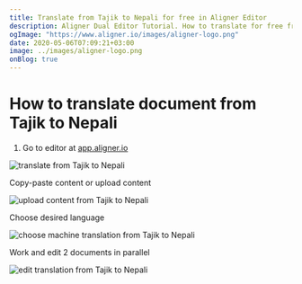 ```yaml
---
title: Translate from Tajik to Nepali for free in Aligner Editor
description: Aligner Dual Editor Tutorial. How to translate for free from Tajik to Nepali. Aligner is multilingual document management platform. 
ogImage: "https://www.aligner.io/images/aligner-logo.png"
date: 2020-05-06T07:09:21+03:00
image: ../images/aligner-logo.png
onBlog: true
---
```


# How to translate document from Tajik to Nepali

1. Go to editor at [app.aligner.io](https://app.aligner.io "Aligner App web page")

![translate from Tajik to Nepali](../aligner-blank-editor.png "translate from Tajik to Nepali")

Copy-paste content or upload content

![upload content from Tajik to Nepali](../aligner-uploaded-document.png "upload content from Tajik to Nepali")

Choose desired language

![choose machine translation from Tajik to Nepali](../aligner-language-dropdown.png "choose machine translation from Tajik to Nepali")

Work and edit 2 documents in parallel

![edit translation from Tajik to Nepali](../aligner-double-sitded-editor.png "edit translation from Tajik to Nepali")

